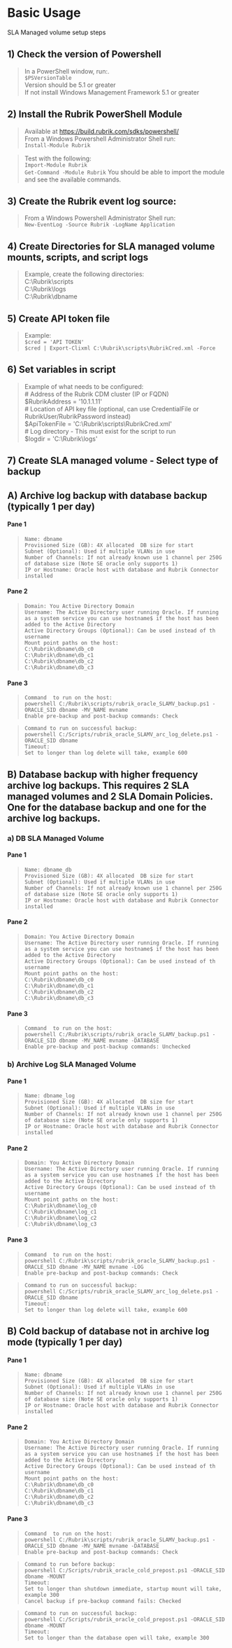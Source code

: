 

# Basic Usage

SLA Managed volume setup steps

## 1) Check the version of Powershell

> In a PowerShell window, run:.<br>
`$PSVersionTable`<br>
Version should be 5.1 or greater<br>
If not install Windows Management Framework 5.1 or  greater

## 2) Install the Rubrik PowerShell Module<br>

> Available at https://build.rubrik.com/sdks/powershell/ <br>
From a Windows Powershell Administrator Shell run:<br>
`Install-Module Rubrik`

> Test with the following:<br>
`Import-Module Rubrik`<br>
`Get-Command -Module Rubrik`
You should be able to import the module and see the available commands.

## 3) Create the Rubrik event log source: 

> From a Windows Powershell Administrator Shell run:<br>
`New-EventLog -Source Rubrik -LogName Application`

## 4) Create Directories for SLA managed volume mounts, scripts, and script logs

> Example, create the following directories:<br>
C:\Rubrik\scripts<br>
C:\Rubrik\logs<br>
C:\Rubrik\dbname<br>

## 5) Create API token file 

> Example:<br>
    `$cred = 'API TOKEN'`<br>
    `$cred | Export-Clixml C:\Rubrik\scripts\RubrikCred.xml -Force`

## 6) Set variables in script

> Example of what needs to be configured:<br>
    # Address of the Rubrik CDM cluster (IP or FQDN)<br>
    $RubrikAddress = '10.1.1.11'<br>
    # Location of API key file (optional, can use CredentialFile or RubrikUser/RubrikPassword instead)<br>
    $ApiTokenFile = 'C:\Rubrik\scripts\RubrikCred.xml'<br>
    # Log directory - This must exist for the script to run<br>
    $logdir = 'C:\Rubrik\logs'<br>

## 7) Create SLA managed volume - Select type of backup

## A) Archive log backup with database backup (typically 1 per day)

#### Pane 1

> `Name: dbname` <br>
`Provisioned Size (GB): 4X allocated  DB size for start` <br>
`Subnet (Optional): Used if multiple VLANs in use` <br>
`Number of Channels: If not already known use 1 channel per 250G of database size (Note SE oracle only supports 1)` <br>
`IP or Hostname: Oracle host with database and Rubrik Connector installed`

#### Pane 2
> `Domain: You Active Directory Domain` <br>
`Username: The Active Directory user running Oracle. If running as a system service you can use hostname$ if the host has been added to the Active Directory` <br>
`Active Directory Groups (Optional): Can be used instead of th username` <br>
`Mount point paths on the host:` <br>
`C:\Rubrik\dbname\db_c0` <br>
`C:\Rubrik\dbname\db_c1` <br>
`C:\Rubrik\dbname\db_c2` <br>
`C:\Rubrik\dbname\db_c3` 
    
#### Pane 3
> `Command  to run on the host:` <br> 
`powershell C:/Rubrik\scripts/rubrik_oracle_SLAMV_backup.ps1 -ORACLE_SID dbname -MV_NAME mvname` <br>
`Enable pre-backup and post-backup commands: Check` <br>

> `Command to run on successful backup:` <br>
`powershell C:/Scripts/rubrik_oracle_SLAMV_arc_log_delete.ps1 -ORACLE_SID dbname` <br>
`Timeout:` <br>
`Set to longer than log delete will take, example 600` <br>

## B) Database backup with higher frequency archive log backups. This requires 2 SLA managed volumes and 2 SLA Domain Policies. One for the database backup and one for the archive log backups.

### a) DB SLA Managed Volume
#### Pane 1

> `Name: dbname_db` <br>
`Provisioned Size (GB): 4X allocated  DB size for start` <br>
`Subnet (Optional): Used if multiple VLANs in use` <br>
`Number of Channels: If not already known use 1 channel per 250G of database size (Note SE oracle only supports 1)` <br>
`IP or Hostname: Oracle host with database and Rubrik Connector installed`

#### Pane 2
> `Domain: You Active Directory Domain` <br>
`Username: The Active Directory user running Oracle. If running as a system service you can use hostname$ if the host has been added to the Active Directory` <br>
`Active Directory Groups (Optional): Can be used instead of th username` <br>
`Mount point paths on the host:` <br>
`C:\Rubrik\dbname\db_c0` <br>
`C:\Rubrik\dbname\db_c1` <br>
`C:\Rubrik\dbname\db_c2` <br>
`C:\Rubrik\dbname\db_c3` 
    
#### Pane 3
> `Command  to run on the host:` <br> 
`powershell C:/Rubrik\scripts/rubrik_oracle_SLAMV_backup.ps1 -ORACLE_SID dbname -MV_NAME mvname -DATABASE` <br>
`Enable pre-backup and post-backup commands: Unchecked` <br>

### b) Archive Log SLA Managed Volume
#### Pane 1

> `Name: dbname_log` <br>
`Provisioned Size (GB): 4X allocated  DB size for start` <br>
`Subnet (Optional): Used if multiple VLANs in use` <br>
`Number of Channels: If not already known use 1 channel per 250G of database size (Note SE oracle only supports 1)` <br>
`IP or Hostname: Oracle host with database and Rubrik Connector installed`

#### Pane 2
> `Domain: You Active Directory Domain` <br>
`Username: The Active Directory user running Oracle. If running as a system service you can use hostname$ if the host has been added to the Active Directory` <br>
`Active Directory Groups (Optional): Can be used instead of th username` <br>
`Mount point paths on the host:` <br>
`C:\Rubrik\dbname\log_c0` <br>
`C:\Rubrik\dbname\log_c1` <br>
`C:\Rubrik\dbname\log_c2` <br>
`C:\Rubrik\dbname\log_c3` 
       
#### Pane 3
> `Command  to run on the host:` <br> 
`powershell C:/Rubrik\scripts/rubrik_oracle_SLAMV_backup.ps1 -ORACLE_SID dbname -MV_NAME mvname -LOG` <br>
`Enable pre-backup and post-backup commands: Check` <br>

> `Command to run on successful backup:` <br>
`powershell C:/Scripts/rubrik_oracle_SLAMV_arc_log_delete.ps1 -ORACLE_SID dbname` <br>
`Timeout:` <br>
`Set to longer than log delete will take, example 600` <br>

## B) Cold backup of database not in archive log mode (typically 1 per day)

#### Pane 1

> `Name: dbname` <br>
`Provisioned Size (GB): 4X allocated  DB size for start` <br>
`Subnet (Optional): Used if multiple VLANs in use` <br>
`Number of Channels: If not already known use 1 channel per 250G of database size (Note SE oracle only supports 1)` <br>
`IP or Hostname: Oracle host with database and Rubrik Connector installed`

#### Pane 2
> `Domain: You Active Directory Domain` <br>
`Username: The Active Directory user running Oracle. If running as a system service you can use hostname$ if the host has been added to the Active Directory` <br>
`Active Directory Groups (Optional): Can be used instead of th username` <br>
`Mount point paths on the host:` <br>
`C:\Rubrik\dbname\db_c0` <br>
`C:\Rubrik\dbname\db_c1` <br>
`C:\Rubrik\dbname\db_c2` <br>
`C:\Rubrik\dbname\db_c3` 
    
#### Pane 3
> `Command  to run on the host:` <br> 
`powershell C:/Rubrik\scripts/rubrik_oracle_SLAMV_backup.ps1 -ORACLE_SID dbname -MV_NAME mvname -DATABASE` <br>
`Enable pre-backup and post-backup commands: Check` <br>

> `Command to run before backup:` <br>
`powershell C:/Scripts/rubrik_oracle_cold_prepost.ps1 -ORACLE_SID dbname -MOUNT` <br>
`Timeout:` <br>
`Set to longer than shutdown immediate, startup mount will take, example 300` <br>
`Cancel backup if pre-backup command fails: Checked` <br>

> `Command to run on successful backup:` <br>
`powershell C:/Scripts/rubrik_oracle_cold_prepost.ps1 -ORACLE_SID dbname -MOUNT` <br>
`Timeout:` <br>
`Set to longer than the database open will take, example 300` <br>


